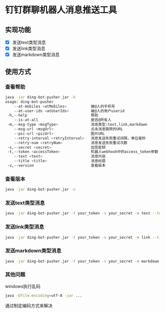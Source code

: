 # 钉钉群聊机器人消息推送工具

## 实现功能

- [x] 发送text类型消息
- [x] 发送link类型消息
- [x] 发送markdown类型消息

## 使用方式

### 查看帮助

```bash
java -jar ding-bot-pusher.jar -h
usage: ding-bot-pusher
    --at-mobiles <atMobiles>           被@人的手机号
    --at-user-ids <atUserIds>          被@人的用户userid
 -h,--help                             帮助
    --is-at-all                        是否@所有人
 -m,--msg-type <msgType>               消息类型:text,link,markdown
    --msg-url <msgUrl>                 点击消息跳转的URL
    --pic-url <picUrl>                 图片URL
    --retry-interval <retryInterval>   消息发送失败重试间隔，单位毫秒
    --retry-num <retryNum>             消息发送失败重试次数
 -s,--secret <secret>                  加签密钥
 -t,--token <accessToken>              机器人webhook中的access_token参数
    --text <text>                      消息内容
    --title <title>                    消息标题
 -v,--version                          查看版本
```

### 查看版本

```bash
java -jar ding-bot-pusher.jar -v
```

### 发送text类型消息

```bash
java -jar ding-bot-pusher.jar -t your_token -s your_secret -m text --text "your_text"
```

### 发送link类型消息

```bash
java -jar ding-bot-pusher.jar -t your_token -s your_secret -m link --title "your_title" --text "your_text "--msg-url "your_msg_url"
```

### 发送markdown类型消息

```bash
java -jar ding-bot-pusher.jar -t your_token -s your_secret -m markdown --title "your_title" --text "your_markdown"
```

### 其他问题

windows执行乱码

```bash
java -Dfile.encoding=utf-8 -jar ...
```

通过制定编码方式来解决
